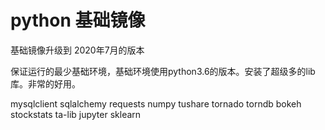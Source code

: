 
# python 基础镜像

基础镜像升级到 2020年7月的版本

保证运行的最少基础环境，基础环境使用python3.6的版本。安装了超级多的lib库。非常的好用。

mysqlclient
sqlalchemy
requests
numpy
tushare
tornado torndb
bokeh
stockstats
ta-lib
jupyter
sklearn

# 